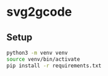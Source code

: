 # svg2gcode

## Setup

```bash
python3 -m venv venv
source venv/bin/activate
pip install -r requirements.txt
```

